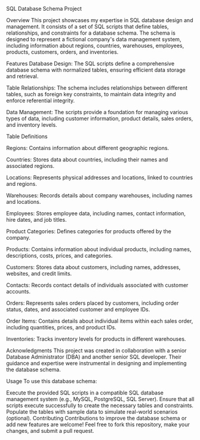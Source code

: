 SQL Database Schema Project

Overview
This project showcases my expertise in SQL database design and management. It consists of a set of SQL scripts that define tables, relationships, and constraints for a database schema. The schema is designed to represent a fictional company's data management system, including information about regions, countries, warehouses, employees, products, customers, orders, and inventories.

Features
Database Design: The SQL scripts define a comprehensive database schema with normalized tables, ensuring efficient data storage and retrieval.

Table Relationships: The schema includes relationships between different tables, such as foreign key constraints, to maintain data integrity and enforce referential integrity.

Data Management: The scripts provide a foundation for managing various types of data, including customer information, product details, sales orders, and inventory levels.

Table Definitions

Regions: Contains information about different geographic regions.

Countries: Stores data about countries, including their names and associated regions.

Locations: Represents physical addresses and locations, linked to countries and regions.

Warehouses: Records details about company warehouses, including names and locations.

Employees: Stores employee data, including names, contact information, hire dates, and job titles.

Product Categories: Defines categories for products offered by the company.

Products: Contains information about individual products, including names, descriptions, costs, prices, and categories.

Customers: Stores data about customers, including names, addresses, websites, and credit limits.

Contacts: Records contact details of individuals associated with customer accounts.

Orders: Represents sales orders placed by customers, including order status, dates, and associated customer and employee IDs.

Order Items: Contains details about individual items within each sales order, including quantities, prices, and product IDs.

Inventories: Tracks inventory levels for products in different warehouses.

Acknowledgments
This project was created in collaboration with a senior Database Administrator (DBA) and another senior SQL developer. Their guidance and expertise were instrumental in designing and implementing the database schema.

Usage
To use this database schema:

Execute the provided SQL scripts in a compatible SQL database management system (e.g., MySQL, PostgreSQL, SQL Server).
Ensure that all scripts execute successfully to create the necessary tables and constraints.
Populate the tables with sample data to simulate real-world scenarios (optional).
Contributing
Contributions to improve the database schema or add new features are welcome! Feel free to fork this repository, make your changes, and submit a pull request.
